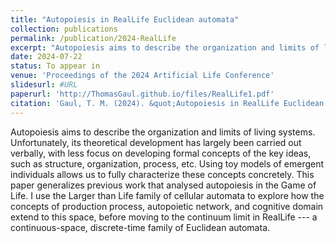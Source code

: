 ```yaml
---
title: "Autopoiesis in RealLife Euclidean automata"
collection: publications
permalink: /publication/2024-RealLife
excerpt: "Autopoiesis aims to describe the organization and limits of living systems. Unfortunately, its theoretical development has largely been carried out verbally, with less focus on developing formal concepts of the key ideas, such as structure, organization, process, etc. Using toy models of emergent individuals allows us to fully characterize these concepts concretely. This paper generalizes previous work that analysed autopoiesis in the Game of Life. I use the Larger than Life family of cellular automata to explore how the concepts of production process, autopoietic network, and cognitive domain extend to this space, before moving to the continuum limit in RealLife --- a continuous-space, discrete-time family of Euclidean automata."
date: 2024-07-22
status: To appear in
venue: 'Proceedings of the 2024 Artificial Life Conference'
slidesurl: #URL
paperurl: 'http://ThomasGaul.github.io/files/RealLife1.pdf'
citation: 'Gaul, T. M. (2024). &quot;Autopoiesis in RealLife Euclidean automata&quot; <i>Proceedings of the 2024 Artificial Life Conference</i>. To appear.'
---
```


Autopoiesis aims to describe the organization and limits of living systems. Unfortunately, its theoretical development has largely been carried out verbally, with less focus on developing formal concepts of the key ideas, such as structure, organization, process, etc. Using toy models of emergent individuals allows us to fully characterize these concepts concretely. This paper generalizes previous work that analysed autopoiesis in the Game of Life. I use the Larger than Life family of cellular automata to explore how the concepts of production process, autopoietic network, and cognitive domain extend to this space, before moving to the continuum limit in RealLife --- a continuous-space, discrete-time family of Euclidean automata.
